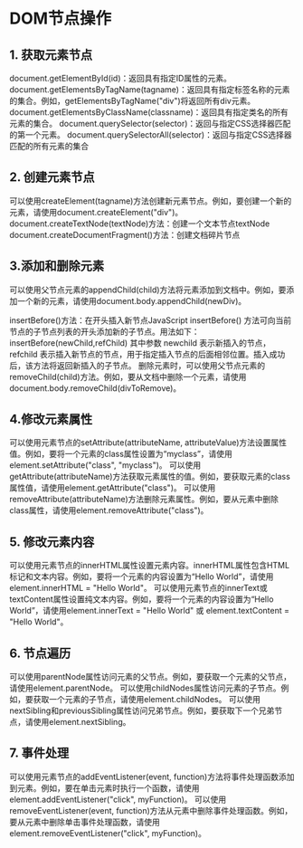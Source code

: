 # DOM节点操作

## 1. 获取元素节点
document.getElementById(id)：返回具有指定ID属性的元素。
document.getElementsByTagName(tagname)：返回具有指定标签名称的元素的集合。例如，getElementsByTagName("div")将返回所有div元素。
document.getElementsByClassName(classname)：返回具有指定类名的所有元素的集合。
document.querySelector(selector)：返回与指定CSS选择器匹配的第一个元素。
document.querySelectorAll(selector)：返回与指定CSS选择器匹配的所有元素的集合

## 2. 创建元素节点
可以使用createElement(tagname)方法创建新元素节点。例如，要创建一个新的
元素，请使用document.createElement("div")。
document.createTextNode(textNode)方法：创建一个文本节点textNode
document.createDocumentFragment()方法：创建文档碎片节点

## 3.添加和删除元素
可以使用父节点元素的appendChild(child)方法将元素添加到文档中。例如，要添加一个新的元素，请使用document.body.appendChild(newDiv)。

insertBefore()方法：在开头插入新节点JavaScript insertBefore() 方法可向当前节点的子节点列表的开头添加新的子节点。用法如下：insertBefore(newChild,refChild) 其中参数 newchild 表示新插入的节点，refchild 表示插入新节点的节点，用于指定插入节点的后面相邻位置。插入成功后，该方法将返回新插入的子节点。
删除元素时，可以使用父节点元素的removeChild(child)方法。例如，要从文档中删除一个元素，请使用document.body.removeChild(divToRemove)。

## 4.修改元素属性
可以使用元素节点的setAttribute(attributeName, attributeValue)方法设置属性值。例如，要将一个元素的class属性设置为“myclass”，请使用element.setAttribute("class", "myclass")。
可以使用getAttribute(attributeName)方法获取元素属性的值。例如，要获取元素的class属性值，请使用element.getAttribute("class")。
可以使用removeAttribute(attributeName)方法删除元素属性。例如，要从元素中删除class属性，请使用element.removeAttribute("class")。

## 5. 修改元素内容
可以使用元素节点的innerHTML属性设置元素内容。innerHTML属性包含HTML标记和文本内容。例如，要将一个元素的内容设置为“Hello World”，请使用element.innerHTML = "Hello World"。
可以使用元素节点的innerText或textContent属性设置纯文本内容。例如，要将一个元素的内容设置为“Hello World”，请使用element.innerText = "Hello World" 或 element.textContent = "Hello World"。

## 6. 节点遍历
可以使用parentNode属性访问元素的父节点。例如，要获取一个元素的父节点，请使用element.parentNode。
可以使用childNodes属性访问元素的子节点。例如，要获取一个元素的子节点，请使用element.childNodes。
可以使用nextSibling和previousSibling属性访问兄弟节点。例如，要获取下一个兄弟节点，请使用element.nextSibling。

## 7. 事件处理
可以使用元素节点的addEventListener(event, function)方法将事件处理函数添加到元素。例如，要在单击元素时执行一个函数，请使用element.addEventListener("click", myFunction)。
可以使用removeEventListener(event, function)方法从元素中删除事件处理函数。例如，要从元素中删除单击事件处理函数，请使用element.removeEventListener("click", myFunction)。
